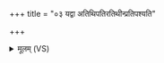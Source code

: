 +++
title = "०३ यद्वा अतिथिपतिरतिथीन्प्रतिपश्यति"

+++
<details><summary>मूलम् (VS)</summary>

यद्वा अति॑थिपति॒रति॑थीन्प्रति॒पश्य॑ति देव॒यज॑नं॒ प्रेक्ष॑ते ॥
</details>